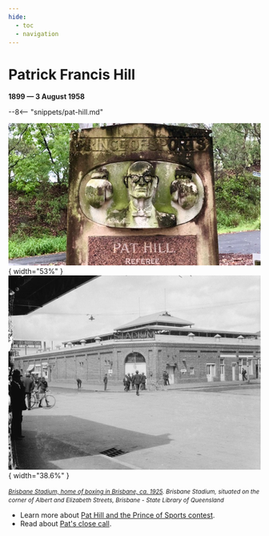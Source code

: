 ```yaml
---
hide:
  - toc
  - navigation
---
```


# Patrick Francis Hill

**1899 — 3 August 1958**

--8<-- "snippets/pat-hill.md"

![Pat Hill's headstone](../assets/pat-hill-headstone.jpg){ width="53%" } ![Brisbane Stadium, home of boxing in Brisbane, ca. 1925](../assets/brisbane-stadium.jpg){ width="38.6%" }  

*<small>[Brisbane Stadium, home of boxing in Brisbane, ca. 1925](http://onesearch.slq.qld.gov.au/permalink/f/1upgmng/slq_alma21256132430002061). Brisbane Stadium, situated on the corner of Albert and Elizabeth Streets, Brisbane - State Library of Queensland </small>* 

- Learn more about [Pat Hill and the Prince of Sports contest](https://trove.nla.gov.au/newspaper/article/21482211).
- Read about [Pat's close call](https://trove.nla.gov.au/newspaper/article/201314701).
